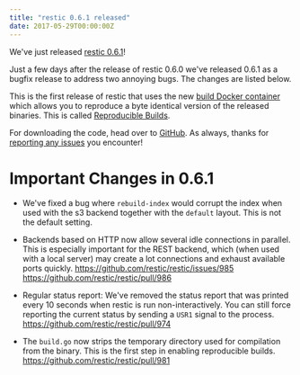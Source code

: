 ```yaml
---
title: "restic 0.6.1 released"
date: 2017-05-29T00:00:00Z
---
```


We've just released [restic 0.6.1](https://github.com/restic/restic/releases/tag/v0.6.1)!

Just a few days after the release of restic 0.6.0 we've released 0.6.1 as a bugfix release to address two annoying bugs. The changes are listed below.

This is the first release of restic that uses the new [build Docker container](https://github.com/restic/builder) which allows you to reproduce a byte identical version of the released binaries. This is called [Reproducible Builds](https://reproducible-builds.org/).

For downloading the code, head over to [GitHub](https://github.com/restic/restic/releases/tag/v0.6.1).
As always, thanks for [reporting any issues](https://github.com/restic/restic/issues/new) you encounter!

Important Changes in 0.6.1
==========================

 * We've fixed a bug where `rebuild-index` would corrupt the index when used
   with the s3 backend together with the `default` layout. This is not the
   default setting.

 * Backends based on HTTP now allow several idle connections in parallel. This
   is especially important for the REST backend, which (when used with a local
   server) may create a lot connections and exhaust available ports quickly.
   https://github.com/restic/restic/issues/985
   https://github.com/restic/restic/pull/986

 * Regular status report: We've removed the status report that was printed
   every 10 seconds when restic is run non-interactively. You can still force
   reporting the current status by sending a `USR1` signal to the process.
   https://github.com/restic/restic/pull/974

 * The `build.go` now strips the temporary directory used for compilation from
   the binary. This is the first step in enabling reproducible builds.
   https://github.com/restic/restic/pull/981

